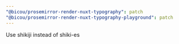 ```yaml
---
"@bicou/prosemirror-render-nuxt-typography": patch
"@bicou/prosemirror-render-nuxt-typography-playground": patch
---
```


Use shikiji instead of shiki-es
